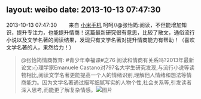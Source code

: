 layout: weibo
date: 2013-10-13 07:47:30
---
2013-10-13 07:47:30  &nbsp;&nbsp;&nbsp;&nbsp;&nbsp;&nbsp; 来自 <a href="http://app.weibo.com/t/feed/22zMnn" rel="nofollow">小米手机</a>
呵呵//@张怡筠:阅读，不但能增加知识，提升专注力，也能提升情商！这篇最新研究很有意思，比较了散文，通俗流行小说以及文学名著的阅读结果，发现只有文学名著对提升情商能力有帮助！（喜欢文学名著的人，果然给力！）
>  @张怡筠情商教育: #青少年幸福课#之76 阅读和情商有关系吗?2013年最新论文:心理学家Emanuele Castano对797名大学生研究发现,与流行小说等读物相比,阅读文学名著更能提高一个人的情绪识别,理解他人情绪和想法等情商能力。因为文学名著通过描写细腻写实的人物个性,社会关系等,引发读者深入思考,而能更了解复杂情感。 ​​​
>  ![图片](https://ww1.sinaimg.cn/large/6ed70840gw1e9hbzpsldoj20e209daaj.jpg)
